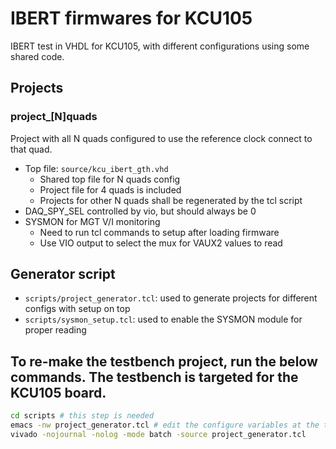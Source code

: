 # IBERT firmwares for KCU105
IBERT test in VHDL for KCU105, with different configurations using some shared code.

## Projects

### project_[N]quads
Project with all N quads configured to use the reference clock connect to that quad.
- Top file: `source/kcu_ibert_gth.vhd` 
  - Shared top file for N quads config
  - Project file for 4 quads is included
  - Projects for other N quads shall be regenerated by the tcl script
- DAQ_SPY_SEL controlled by vio, but should always be 0
- SYSMON for MGT V/I monitoring
  - Need to run tcl commands to setup after loading firmware
  - Use VIO output to select the mux for VAUX2 values to read

## Generator script
- `scripts/project_generator.tcl`: used to generate projects for different configs with setup on top
- `scripts/sysmon_setup.tcl`: used to enable the SYSMON module for proper reading

## To re-make the testbench project, run the below commands. The testbench is targeted for the KCU105 board.
~~~~bash
cd scripts # this step is needed
emacs -nw project_generator.tcl # edit the configure variables at the top
vivado -nojournal -nolog -mode batch -source project_generator.tcl
~~~~

